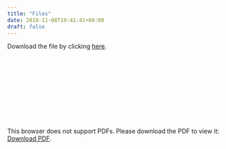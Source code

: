 ```yaml
---
title: "Files"
date: 2018-11-08T19:41:41+04:00
draft: false
---
```


Download the file by clicking <a href="https://wasim.co/docs/profile.pdf">here</a>.

<object data="https://wasim.co/docs/profile.pdf" type="application/pdf" width="700px" height="700px">
    <embed src="https://wasim.co/docs/profile.pdf">
        <p>This browser does not support PDFs. Please download the PDF to view it: <a href="https://wasim.co/docs/profile.pdf">Download PDF</a>.</p>
    </embed>
</object>
